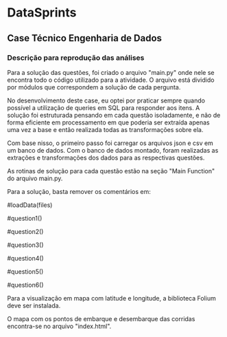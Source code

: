 # DataSprints

## Case Técnico Engenharia de Dados

### Descrição para reprodução das análises

Para a solução das questões, foi criado o arquivo "main.py" onde nele se encontra todo o código utilizado para a atividade.
O arquivo está dividido por módulos que correspondem a solução de cada pergunta.

No desenvolvimento deste case, eu optei por praticar sempre quando possível a utilização de queries em SQL para responder aos itens. A solução foi estruturada pensando em cada questão isoladamente, e não de forma eficiente em processamento em que poderia ser extraída apenas uma vez a base e então realizada todas as transformações sobre ela. 

Com base nisso, o primeiro passo foi carregar os arquivos json e csv em um banco de dados.
Com o banco de dados montado, foram realizadas as extrações e transformações dos dados para as respectivas questões.

As rotinas de solução para cada questão estão na seção "Main Function" do arquivo main.py.

Para a solução, basta remover os comentários em:

#loadData(files)

#question1()

#question2()

#question3()

#question4()

#question5()

#question6()

Para a visualização em mapa com latitude e longitude, a biblioteca Folium deve ser instalada.

O mapa com os pontos de embarque e desembarque das corridas encontra-se no arquivo "index.html".





